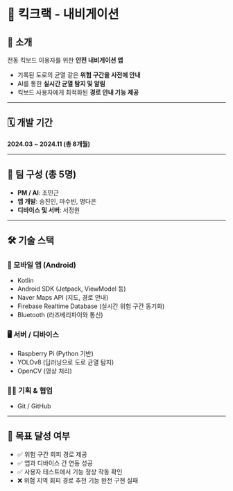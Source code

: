 # 🛴 킥크랙 - 내비게이션

## 📌 소개

전동 킥보드 이용자를 위한 **안전 내비게이션 앱**  
- 기록된 도로의 균열 같은 **위험 구간을 사전에 안내**  
- AI를 통한 **실시간 균열 탐지 및 알림**  
- 킥보드 사용자에게 최적화된 **경로 안내 기능 제공**

---

## 🗓 개발 기간

**2024.03 ~ 2024.11 (총 8개월)**

---

## 👥 팀 구성 (총 5명)

- **PM / AI**: 조민근  
- **앱 개발**: 송진인, 마수빈, 명다은  
- **디바이스 및 서버**: 서정원

---

## 🛠 기술 스택

### 📱 모바일 앱 (Android)
- Kotlin  
- Android SDK (Jetpack, ViewModel 등)  
- Naver Maps API (지도, 경로 안내)  
- Firebase Realtime Database (실시간 위험 구간 동기화)  
- Bluetooth (라즈베리파이와 통신)

### 🖥 서버 / 디바이스
- Raspberry Pi (Python 기반)  
- YOLOv8 (딥러닝으로 도로 균열 탐지)  
- OpenCV (영상 처리)

### 🧑‍💻 기획 & 협업
- Git / GitHub

---

## 🎯 목표 달성 여부

- ✅ 위험 구간 회피 경로 제공  
- ✅ 앱과 디바이스 간 연동 성공  
- ✅ 사용자 테스트에서 기능 정상 작동 확인  
- ❌ 위험 지역 회피 경로 추천 기능 완전 구현 실패

